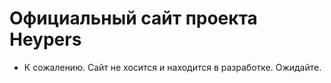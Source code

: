 # Официальный сайт проекта Heypers

- К сожалению. Сайт не хосится и находится в разработке. Ожидайте.
